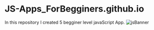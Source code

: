 # JS-Apps_ForBegginers.github.io
In this repository I created 5 begginer level javaScript App.
![jsBanner](https://user-images.githubusercontent.com/72307107/121709452-32eb9e80-caf6-11eb-90c7-ed0df200c114.png)
